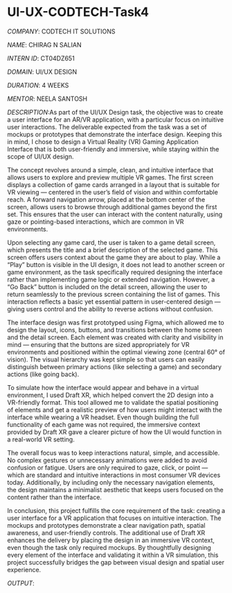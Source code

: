 # UI-UX-CODTECH-Task4

*COMPANY*: CODTECH IT SOLUTIONS

*NAME*: CHIRAG N SALIAN

*INTERN ID*: CT04DZ651

*DOMAIN*: UI/UX DESIGN

*DURATION*: 4 WEEKS

*MENTOR*: NEELA SANTOSH

*DESCRIPTION*:As part of the UI/UX Design task, the objective was to create a user interface for an AR/VR application, with a particular focus on intuitive user interactions. The deliverable expected from the task was a set of mockups or prototypes that demonstrate the interface design. Keeping this in mind, I chose to design a Virtual Reality (VR) Gaming Application Interface that is both user-friendly and immersive, while staying within the scope of UI/UX design.

The concept revolves around a simple, clean, and intuitive interface that allows users to explore and preview multiple VR games. The first screen displays a collection of game cards arranged in a layout that is suitable for VR viewing — centered in the user’s field of vision and within comfortable reach. A forward navigation arrow, placed at the bottom center of the screen, allows users to browse through additional games beyond the first set. This ensures that the user can interact with the content naturally, using gaze or pointing-based interactions, which are common in VR environments.

Upon selecting any game card, the user is taken to a game detail screen, which presents the title and a brief description of the selected game. This screen offers users context about the game they are about to play. While a “Play” button is visible in the UI design, it does not lead to another screen or game environment, as the task specifically required designing the interface rather than implementing game logic or extended navigation. However, a “Go Back” button is included on the detail screen, allowing the user to return seamlessly to the previous screen containing the list of games. This interaction reflects a basic yet essential pattern in user-centered design — giving users control and the ability to reverse actions without confusion.

The interface design was first prototyped using Figma, which allowed me to design the layout, icons, buttons, and transitions between the home screen and the detail screen. Each element was created with clarity and visibility in mind — ensuring that the buttons are sized appropriately for VR environments and positioned within the optimal viewing zone (central 60° of vision). The visual hierarchy was kept simple so that users can easily distinguish between primary actions (like selecting a game) and secondary actions (like going back).

To simulate how the interface would appear and behave in a virtual environment, I used Draft XR, which helped convert the 2D design into a VR-friendly format. This tool allowed me to validate the spatial positioning of elements and get a realistic preview of how users might interact with the interface while wearing a VR headset. Even though building the full functionality of each game was not required, the immersive context provided by Draft XR gave a clearer picture of how the UI would function in a real-world VR setting.

The overall focus was to keep interactions natural, simple, and accessible. No complex gestures or unnecessary animations were added to avoid confusion or fatigue. Users are only required to gaze, click, or point — which are standard and intuitive interactions in most consumer VR devices today. Additionally, by including only the necessary navigation elements, the design maintains a minimalist aesthetic that keeps users focused on the content rather than the interface.

In conclusion, this project fulfills the core requirement of the task: creating a user interface for a VR application that focuses on intuitive interaction. The mockups and prototypes demonstrate a clear navigation path, spatial awareness, and user-friendly controls. The additional use of Draft XR enhances the delivery by placing the design in an immersive VR context, even though the task only required mockups. By thoughtfully designing every element of the interface and validating it within a VR simulation, this project successfully bridges the gap between visual design and spatial user experience.

*OUTPUT*: 
